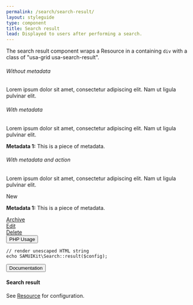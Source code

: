 ```yaml
---
permalink: /search/search-result/
layout: styleguide
type: component
title: Search result
lead: Displayed to users after performing a search.
---
```


<p>The search result component wraps a Resource in a containing <code>div</code> with a class of "usa-grid usa-search-result".</p>

<div class="preview">

  <h6>Without metadata</h6>
  <div class="usa-grid usa-search-result">
  <div class="usa-width-one-whole">
    <p>Lorem ipsum dolor sit amet, consectetur adipiscing elit. Nam ut ligula pulvinar elit.</p>
  </div>
  </div>
  <h6>With metadata</h6>
  <div class="usa-grid usa-search-result">
  <div class="usa-width-two-thirds">
    <p>Lorem ipsum dolor sit amet, consectetur adipiscing elit. Nam ut ligula pulvinar elit.</p>
  </div>
  <div class="usa-width-one-third">
    <p><strong>Metadata 1:</strong> This is a piece of metadata.</p>
  </div>
  </div>

  <h6>With metadata and action</h6>
  <div class="usa-grid usa-search-result">
  <div class="usa-width-two-thirds">
    <p>Lorem ipsum dolor sit amet, consectetur adipiscing elit. Nam ut ligula pulvinar elit.</p>
  </div>
  <div class="usa-width-one-third">
    <p><span class="usa-label">New</span></p>
    <p><strong>Metadata 1:</strong> This is a piece of metadata.</p>
    <div class="usa-width-one-whole">
      <div class="usa-action-container">
        <span><a href="#"><i class="fa fa-archive"></i>Archive</a></span>
      </div>
      <div class="usa-action-container">
        <span><a href="#"><i class="fa fa-pencil-square"></i>Edit</a></span>
      </div>
      <div class="usa-action-container delete">
        <span><a href="#"><i class="fa fa-trash"></i>Delete</a></span>
      </div>
    </div>
  </div>
  </div>
</div>

<div class="usa-accordion-bordered usa-accordion-docs">
  <button class="usa-button-unstyled usa-accordion-button"
      aria-expanded="false" aria-controls="collapsible-0">
    PHP Usage
  </button>
  <div id="collapsible-0" aria-hidden="true" class="usa-accordion-content">
<pre><code>// render unescaped HTML string
echo SAMUIKit\Search::result($config);</code></pre>
  </div>
</div>

<div class="usa-accordion-bordered usa-accordion-docs">
  <button class="usa-button-unstyled usa-accordion-button"
      aria-expanded="true" aria-controls="collapsible-0">
    Documentation
  </button>
  <div id="collapsible-0" aria-hidden="false" class="usa-accordion-content">
    <h4 class="usa-heading">Search result</h4>
    <p>See <a href="{{ site.baseurl }}/other/resource">Resource</a> for configuration.</p>
  </div>
</div>